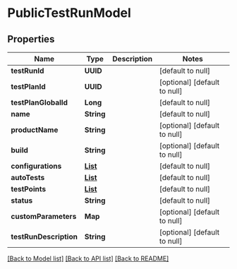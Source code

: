 # PublicTestRunModel
## Properties

| Name | Type | Description | Notes |
|------------ | ------------- | ------------- | -------------|
| **testRunId** | **UUID** |  | [default to null] |
| **testPlanId** | **UUID** |  | [optional] [default to null] |
| **testPlanGlobalId** | **Long** |  | [default to null] |
| **name** | **String** |  | [default to null] |
| **productName** | **String** |  | [optional] [default to null] |
| **build** | **String** |  | [optional] [default to null] |
| **configurations** | [**List**](ConfigurationModel.md) |  | [default to null] |
| **autoTests** | [**List**](AutoTestModel.md) |  | [default to null] |
| **testPoints** | [**List**](PublicTestPointModel.md) |  | [default to null] |
| **status** | **String** |  | [default to null] |
| **customParameters** | **Map** |  | [optional] [default to null] |
| **testRunDescription** | **String** |  | [optional] [default to null] |

[[Back to Model list]](../README.md#documentation-for-models) [[Back to API list]](../README.md#documentation-for-api-endpoints) [[Back to README]](../README.md)

